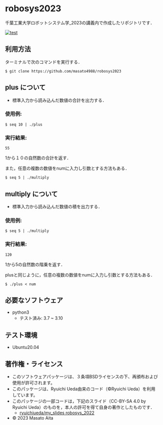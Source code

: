 # robosys2023
千葉工業大学ロボットシステム学_2023の講義内で作成したリポジトリです．

[![test](https://github.com/masato4988/robosys2023/actions/workflows/test.yml/badge.svg)](https://github.com/masato4988/robosys2023/actions/workflows/test.yml)
## 利用方法
ターミナルで次のコマンドを実行する．
```
$ git clone https://github.com/masato4988/robosys2023
```

## plus について
* 標準入力から読み込んだ数値の合計を出力する．
### 使用例:
```
$ seq 10 | ./plus
```
### 実行結果:
```
55
```
1から１０の自然数の合計を返す．

また，任意の複数の数値をnumに入力し引数とする方法もある．
```
$ seq 5 | ./multiply
```

## multiply について
* 標準入力から読み込んだ数値の積を出力する．
### 使用例:
```
$ seq 5 | ./multiply
```
### 実行結果:
```
120
```
1から5の自然数の階乗を返す．

plusと同じように，任意の複数の数値をnumに入力し引数とする方法もある．
```
$ ./plus < num
```

## 必要なソフトウェア

* python3
  * テスト済み: 3.7 ~ 3.10

## テスト環境

* Ubuntu20.04

## 著作権・ライセンス
* このソフトウェアパッケージは、３条項BSDライセンスの下、再頒布および使用が許可されます。
* このパッケージは、Ryuichi Ueda由来のコード（©Ryuichi Ueda）を利用しています。
* このパッケージの一部コードは，下記のスライド（CC-BY-SA 4.0 by Ryuichi Ueda）のものを，本人の許可を得て自身の著作としたものです．
  * [ryuichiueda/my_slides robosys_2022](https://github.com/ryuichiueda/my_slides/tree/master/robosys_2022)
* © 2023 Masato Aita
